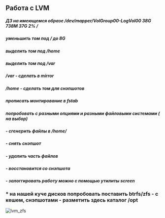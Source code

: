 Работа с LVM
------------------------
##### ДЗ на имеющемся образе /dev/mapper/VolGroup00-LogVol00 38G 738M 37G 2% /
##### уменьшить том под / до 8G
##### выделить том под /home
##### выделить том под /var
##### /var - сделать в mirror
##### /home - сделать том для снэпшотов
##### прописать монтирование в fstab
##### попробовать с разными опциями и разными файловыми системами ( на выбор)
##### - сгенерить файлы в /home/
##### - снять снэпшот
##### - удалить часть файлов
##### - восстановится со снэпшота
##### - залоггировать работу можно с помощью утилиты screen

### * на нашей куче дисков попробовать поставить btrfs/zfs - с кешем, снэпшотами - разметить здесь каталог /opt

![lvm_zfs](https://github.com/kyourselfer/OTUS_LinuxAdmin201804/blob/master/lesson3_lvm/lvm_zfs.jpeg)
